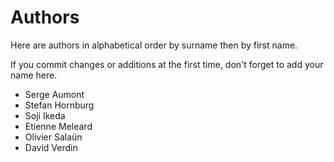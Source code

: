 Authors
=======

Here are authors in alphabetical order by surname then by first name.

If you commit changes or additions at the first time, don't forget to add your
name here.

  - Serge Aumont
  - Stefan Hornburg
  - Soji Ikeda
  - Etienne Meleard
  - Olivier Salaün
  - David Verdin

